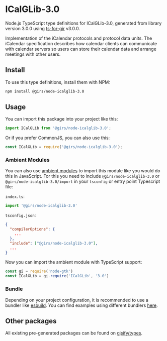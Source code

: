 
# ICalGLib-3.0

Node.js TypeScript type definitions for ICalGLib-3.0, generated from library version 3.0.0 using [ts-for-gir](https://github.com/gjsify/ts-for-gir) v3.0.0.

Implementation of the iCalendar protocols and protocol data units. The iCalendar specification describes how calendar clients can communicate with calendar servers so users can store their calendar data and arrange meetings with other users.

## Install

To use this type definitions, install them with NPM:
```bash
npm install @girs/node-icalglib-3.0
```

## Usage

You can import this package into your project like this:
```ts
import ICalGLib from '@girs/node-icalglib-3.0';
```

Or if you prefer CommonJS, you can also use this:
```ts
const ICalGLib = require('@girs/node-icalglib-3.0');
```

### Ambient Modules

You can also use [ambient modules](https://github.com/gjsify/ts-for-gir/tree/main/packages/cli#ambient-modules) to import this module like you would do this in JavaScript.
For this you need to include `@girs/node-icalglib-3.0` or `@girs/node-icalglib-3.0/import` in your `tsconfig` or entry point Typescript file:

`index.ts`:
```ts
import '@girs/node-icalglib-3.0'
```

`tsconfig.json`:
```json
{
  "compilerOptions": {
    ...
  },
  "include": ["@girs/node-icalglib-3.0"],
  ...
}
```

Now you can import the ambient module with TypeScript support: 

```ts
const gi = require('node-gtk')
const ICalGLib = gi.require('ICalGLib', '3.0')
```


### Bundle

Depending on your project configuration, it is recommended to use a bundler like [esbuild](https://esbuild.github.io/). You can find examples using different bundlers [here](https://github.com/gjsify/ts-for-gir/tree/main/examples).

## Other packages

All existing pre-generated packages can be found on [gjsify/types](https://github.com/gjsify/types).


